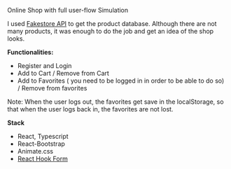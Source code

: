 Online Shop with full user-flow Simulation

I used [Fakestore API](https://fakestoreapi.com/) to get the product database. Although there are not many products, it was enough to do the job and get an idea of the shop looks.

**Functionalities:**

* Register and Login
* Add to Cart / Remove from Cart
* Add to Favorites ( you need to be logged in in order to be able to do so) / Remove from favorites

Note: When the user logs out, the favorites get save in the localStorage, so that when the user logs back in, the favorites are not lost. 

**Stack**

- React, Typescript
- React-Bootstrap
- Animate.css
- [React Hook Form](https://react-hook-form.com/)

